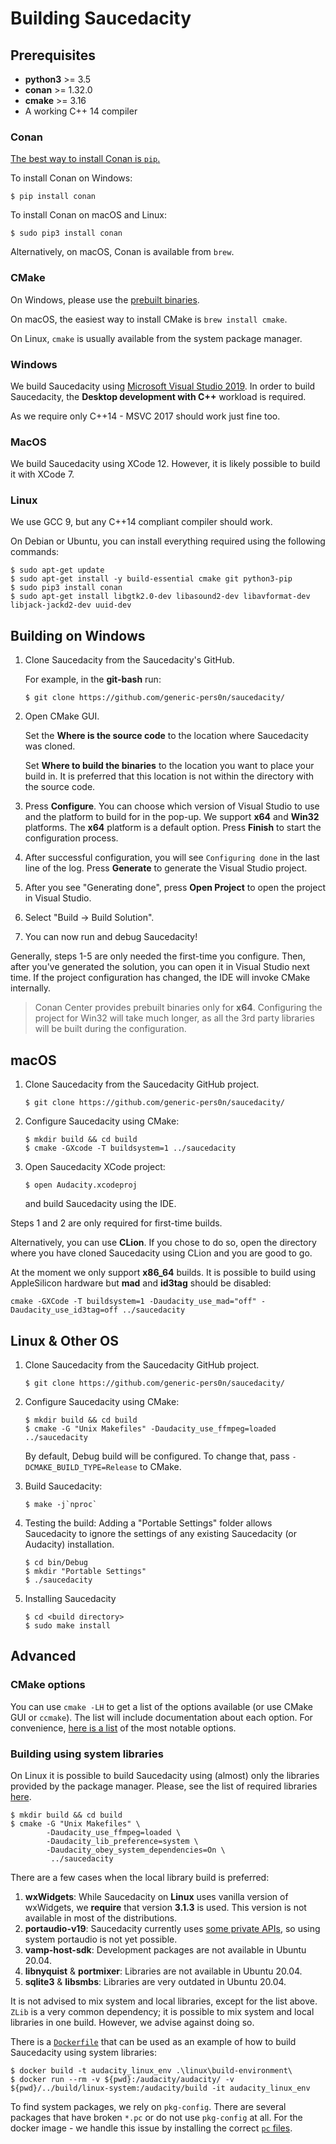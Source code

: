 # Building Saucedacity

## Prerequisites

* **python3** >= 3.5
* **conan** >= 1.32.0
* **cmake** >= 3.16
* A working C++ 14 compiler

### Conan

[The best way to install Conan is `pip`.](https://docs.conan.io/en/latest/installation.html)

To install Conan on Windows:

```
$ pip install conan
```

To install Conan on macOS and Linux:

```
$ sudo pip3 install conan
```

Alternatively, on macOS, Conan is available from `brew`.

### CMake

On Windows, please use the [prebuilt binaries](https://cmake.org/download/).

On macOS, the easiest way to install CMake is `brew install cmake`.

On Linux, `cmake` is usually available from the system package manager.

### Windows

We build Saucedacity using [Microsoft Visual Studio 2019](https://visualstudio.microsoft.com/vs/community/). In order to build Saucedacity, the **Desktop development with C++** workload is required.

As we require only C++14 - MSVC 2017 should work just fine too.

### MacOS

We build Saucedacity using XCode 12. However, it is likely possible to build it with XCode 7.

### Linux

We use GCC 9, but any C++14 compliant compiler should work.

On Debian or Ubuntu, you can install everything required using the following commands:

```
$ sudo apt-get update
$ sudo apt-get install -y build-essential cmake git python3-pip
$ sudo pip3 install conan
$ sudo apt-get install libgtk2.0-dev libasound2-dev libavformat-dev libjack-jackd2-dev uuid-dev
```

## Building on Windows

1. Clone Saucedacity from the Saucedacity's GitHub. 
  
   For example, in the **git-bash** run:

    ```
    $ git clone https://github.com/generic-pers0n/saucedacity/
    ```

2. Open CMake GUI. 
   
   Set the **Where is the source code** to the location where Saucedacity was cloned. 
   
   Set **Where to build the binaries** to the location you want to place your build in. It is preferred that this location is not within the directory with the source code.

3. Press **Configure**. You can choose which version of Visual Studio to use and the platform to build for in the pop-up. We support **x64** and **Win32** platforms. The **x64** platform is a default option. Press **Finish** to start the configuration process.

4. After successful configuration, you will see `Configuring done` in the last line of the log. Press **Generate** to generate the Visual Studio project. 

5. After you see "Generating done", press **Open Project** to open the project in Visual Studio.
   
6. Select "Build -> Build Solution".
   
7. You can now run and debug Saucedacity!
      
Generally, steps 1-5 are only needed the first-time you configure. Then, after you've generated the solution, you can open it in Visual Studio next time. If the project configuration has changed, the IDE will invoke CMake internally. 

> Conan Center provides prebuilt binaries only for **x64**. Configuring the project for Win32 will take much longer, as all the 3rd party libraries will be built during the configuration.

## macOS

1. Clone Saucedacity from the Saucedacity GitHub project. 
  
    ```
    $ git clone https://github.com/generic-pers0n/saucedacity/
    ```

2. Configure Saucedacity using CMake:
   ```
   $ mkdir build && cd build
   $ cmake -GXcode -T buildsystem=1 ../saucedacity
   ```

3. Open Saucedacity XCode project:
   ```
   $ open Audacity.xcodeproj
   ```
   and build Saucedacity using the IDE. 

Steps 1 and 2 are only required for first-time builds. 

Alternatively, you can use **CLion**. If you chose to do so, open the directory where you have cloned Saucedacity using CLion and you are good to go.

At the moment we only support **x86_64** builds. It is possible to build using AppleSilicon hardware but **mad** and **id3tag** should be disabled:

```
cmake -GXCode -T buildsystem=1 -Daudacity_use_mad="off" -Daudacity_use_id3tag=off ../saucedacity
```

## Linux & Other OS

1. Clone Saucedacity from the Saucedacity GitHub project. 
  
    ```
    $ git clone https://github.com/generic-pers0n/saucedacity/
    ```

2. Configure Saucedacity using CMake:
   ```
   $ mkdir build && cd build
   $ cmake -G "Unix Makefiles" -Daudacity_use_ffmpeg=loaded ../saucedacity
   ```
   By default, Debug build will be configured. To change that, pass `-DCMAKE_BUILD_TYPE=Release` to CMake.

3. Build Saucedacity:
   ```
   $ make -j`nproc`
   ```

4. Testing the build:
   Adding a "Portable Settings" folder allows Saucedacity to ignore the settings of any existing Saucedacity (or Audacity) installation.
   ```
   $ cd bin/Debug
   $ mkdir "Portable Settings"
   $ ./saucedacity
   ```

5. Installing Saucedacity
   ```
   $ cd <build directory>
   $ sudo make install
   ```

## Advanced

### CMake options

You can use `cmake -LH` to get a list of the options available (or use CMake GUI or `ccmake`). The list will include documentation about each option. For convenience, [here is a list](CMAKE_OPTIONS.md) of the most notable options.

### Building using system libraries

On Linux it is possible to build Saucedacity using (almost) only the libraries provided by the package manager. Please, see the list of required libraries [here](linux/required_libraries.md).

```
$ mkdir build && cd build
$ cmake -G "Unix Makefiles" \
        -Daudacity_use_ffmpeg=loaded \
        -Daudacity_lib_preference=system \
        -Daudacity_obey_system_dependencies=On \
         ../saucedacity
```

There are a few cases when the local library build is preferred:

1. **wxWidgets**: While Saucedacity on **Linux** uses vanilla version of wxWidgets, we **require** that version **3.1.3** is used. This version is not available in most of the distributions.
2. **portaudio-v19**: Saucedacity currently uses [some private APIs](https://github.com/audacity/audacity/issues/871), so using system portaudio is not yet possible.
3. **vamp-host-sdk**: Development packages are not available in Ubuntu 20.04.
4. **libnyquist** & **portmixer**: Libraries are not available in Ubuntu 20.04.
5. **sqlite3** & **libsmbs**: Libraries are very outdated in Ubuntu 20.04.

It is not advised to mix system and local libraries, except for the list above. `ZLib` is a very common dependency; it is possible to mix system and local libraries in one build. However, we advise against doing so.

There is a [`Dockerfile`](linux/build-environment/Dockerfile) that can be used as an example of how to build Saucedacity using system libraries: 

```
$ docker build -t audacity_linux_env .\linux\build-environment\
$ docker run --rm -v ${pwd}:/audacity/audacity/ -v ${pwd}/../build/linux-system:/audacity/build -it audacity_linux_env
```

To find system packages, we rely on `pkg-config`. There are several packages that have broken `*.pc` or do not use `pkg-config` at all. For the docker image - we handle this issue by installing the correct [`pc` files](linux/build-environment/pkgconfig/).
